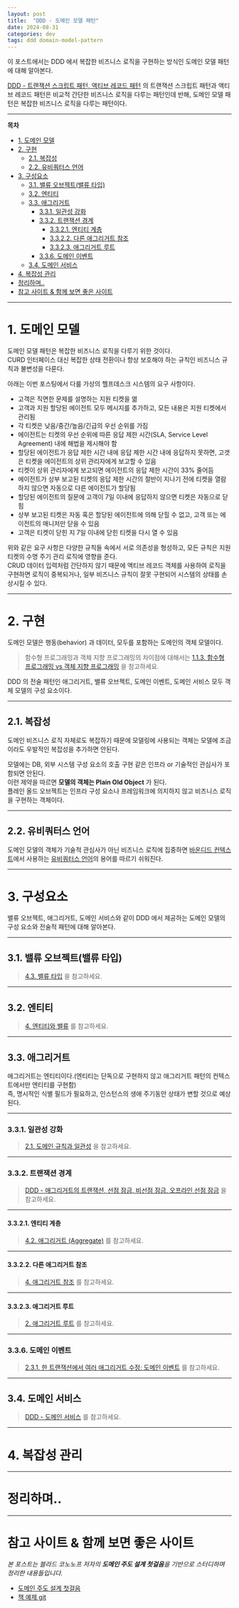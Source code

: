 ```yaml
---
layout: post
title:  "DDD - 도메인 모델 패턴"
date: 2024-08-31
categories: dev
tags: ddd domain-model-pattern
---
```


이 포스트에서는 DDD 에서 복잡한 비즈니스 로직을 구현하는 방식인 도메인 모델 패턴에 대해 알아본다.

[DDD - 트랜잭션 스크립트 패턴, 액티브 레코드 패턴](https://assu10.github.io/dev/2024/08/25/ddd-transactionscript-activerecord/) 의 
트랜잭션 스크립트 패턴과 액티브 레코드 패턴은 비교적 간단한 비즈니스 로직을 다루는 패턴인데 반해, 도메인 모델 패턴은 복잡한 비즈니스 로직을 다루는 패턴이다.

---

**목차**

<!-- TOC -->
* [1. 도메인 모델](#1-도메인-모델)
* [2. 구현](#2-구현)
  * [2.1. 복잡성](#21-복잡성)
  * [2.2. 유비쿼터스 언어](#22-유비쿼터스-언어)
* [3. 구성요소](#3-구성요소)
  * [3.1. 밸류 오브젝트(밸류 타입)](#31-밸류-오브젝트밸류-타입)
  * [3.2. 엔티티](#32-엔티티)
  * [3.3. 애그리거트](#33-애그리거트)
    * [3.3.1. 일관성 강화](#331-일관성-강화)
    * [3.3.2. 트랜잭션 경계](#332-트랜잭션-경계)
      * [3.3.2.1. 엔티티 계층](#3321-엔티티-계층)
      * [3.3.2.2. 다른 애그리거트 참조](#3322-다른-애그리거트-참조)
      * [3.3.2.3. 애그리거트 루트](#3323-애그리거트-루트)
    * [3.3.6. 도메인 이벤트](#336-도메인-이벤트)
  * [3.4. 도메인 서비스](#34-도메인-서비스)
* [4. 복잡성 관리](#4-복잡성-관리)
* [정리하며..](#정리하며)
* [참고 사이트 & 함께 보면 좋은 사이트](#참고-사이트--함께-보면-좋은-사이트)
<!-- TOC -->

---

# 1. 도메인 모델

도메인 모델 패턴은 복잡한 비즈니스 로직을 다루기 위한 것이다.  
CURD 인터페이스 대신 복잡한 상태 전환이나 항상 보호해야 하는 규칙인 비즈니스 규칙과 불변성을 다룬다.

아래는 이번 포스팅에서 다룰 가상의 헬프데스크 시스템의 요구 사항이다.

- 고객은 직면한 문제를 설명하는 지원 티켓을 엶
- 고객과 지원 할당된 에이전트 모두 메시지를 추가하고, 모든 내용은 지원 티켓에서 관리됨
- 각 티켓은 낮음/중간/높음/긴급의 우선 순위를 가짐
- 에이전트는 티켓의 우선 순위에 따른 응답 제한 시간(SLA, Service Level Agreement) 내에 해법을 제시해야 함
- 할당된 에이전트가 응답 제한 시간 내에 응답 제한 시간 내에 응답하지 못하면, 고갯은 티켓을 에이전트의 상위 관리자에게 보고할 수 있음
- 티켓이 상위 관리자에게 보고되면 에이전트의 응답 제한 시간이 33% 줄어듬
- 에이전트가 상부 보고된 티켓의 응답 제한 시간의 절반이 지나기 전에 티켓을 열람하지 않으면 자동으로 다른 에이전트가 할당됨
- 할당된 에이전트의 질문에 고객이 7일 이내에 응답하지 않으면 티켓은 자동으로 닫힘
- 상부 보고된 티켓은 자동 혹은 할당된 에이전트에 의해 닫힐 수 없고, 고객 또는 에이전트의 매니저만 닫을 수 있음
- 고객은 티켓이 닫힌 지 7일 이내에 닫힌 티켓을 다시 열 수 있음

위와 같은 요구 사항은 다양한 규칙들 속에서 서로 의존성을 형성하고, 모든 규칙은 지원 티켓의 수명 주기 관리 로직에 영향을 준다.  
CRUD 데이터 입력처럼 간단하지 않기 때문에 액티브 레코드 객체를 사용하여 로직을 구현하면 로직이 중복되거나, 일부 비즈니스 규칙이 잘못 구현되어 시스템의 상태를 손상시킬 수 있다.

---

# 2. 구현

도메인 모델은 행동(behavior) 과 데이터, 모두를 포함하는 도메인의 객체 모델이다.

> 함수형 프로그래밍과 객체 지향 프로그래밍의 차이점에 대해서는 [1.1.3. 함수형 프로그래밍 vs 객체 지향 프로그래밍](https://assu10.github.io/dev/2024/02/04/kotlin-basic/#113-%ED%95%A8%EC%88%98%ED%98%95-%ED%94%84%EB%A1%9C%EA%B7%B8%EB%9E%98%EB%B0%8D-vs-%EA%B0%9D%EC%B2%B4-%EC%A7%80%ED%96%A5-%ED%94%84%EB%A1%9C%EA%B7%B8%EB%9E%98%EB%B0%8D) 을 참고하세요.

DDD 의 전술 패턴인 애그리거트, 밸류 오브젝트, 도메인 이벤트, 도메인 서비스 모두 객체 모델의 구성 요소이다.

---

## 2.1. 복잡성

도메인 비즈니스 로직 자체로도 복잡하기 때문에 모델링에 사용되는 객체는 모델에 조금이라도 우발적인 복잡성을 추가하면 안된다.

모델에는 DB, 외부 시스템 구성 요소의 호출 구현 같은 인프라 or 기술적인 관심사가 포함되면 안된다.  
이런 제약을 따르면 **모델의 객체는 Plain Old Object** 가 된다.  
플레인 올드 오브젝트는 인프라 구성 요소나 프레임워크에 의지하지 않고 비즈니스 로직을 구현하는 객체이다.

---

## 2.2. 유비쿼터스 언어

도메인 모델의 객체가 기술적 관심사가 아닌 비즈니스 로직에 집중하면 [바운디드 컨텍스트](https://assu10.github.io/dev/2024/04/27/ddd-bounded-context/)에서 사용하는 [유비쿼터스 언어](https://assu10.github.io/dev/2024/07/20/ddd-domain-knowledge/)의 용어를 따르기 쉬워진다.

---

# 3. 구성요소

밸류 오브젝트, 애그리거트, 도메인 서비스와 같이 DDD 에서 제공하는 도메인 모델의 구성 요소와 전술적 패턴에 대해 알아본다.

---

## 3.1. 밸류 오브젝트(밸류 타입)

> [4.3. 밸류 타입](https://assu10.github.io/dev/2024/03/31/ddd-basic/#43-%EB%B0%B8%EB%A5%98-%ED%83%80%EC%9E%85) 을 참고하세요.

---

## 3.2. 엔티티

> [4. 엔티티와 밸류](https://assu10.github.io/dev/2024/03/31/ddd-basic/#4-%EC%97%94%ED%8B%B0%ED%8B%B0%EC%99%80-%EB%B0%B8%EB%A5%98) 를 참고하세요.

---

## 3.3. 애그리거트

애그리거트는 엔티티이다.(엔티티는 단독으로 구현하지 않고 애그리거트 패턴의 컨텍스트에서만 엔티티를 구현함)    
즉, 명시적인 식별 필드가 필요하고, 인스턴스의 생애 주기동안 상태가 변할 것으로 예상된다.

---

### 3.3.1. 일관성 강화

> [2.1. 도메인 규칙과 일관성](https://assu10.github.io/dev/2024/04/06/ddd-aggregate/#21-%EB%8F%84%EB%A9%94%EC%9D%B8-%EA%B7%9C%EC%B9%99%EA%B3%BC-%EC%9D%BC%EA%B4%80%EC%84%B1) 을 참고하세요.

---

### 3.3.2. 트랜잭션 경계

> [DDD - 애그리거트의 트랜잭션, 선점 잠금, 비선점 잠금, 오프라인 선점 잠금](https://assu10.github.io/dev/2024/04/21/ddd-aggregate-transaction/) 을 참고하세요.

---

#### 3.3.2.1. 엔티티 계층

> [4.2. 애그리거트 (Aggregate)](https://assu10.github.io/dev/2024/04/01/ddd-architecture/#42-%EC%95%A0%EA%B7%B8%EB%A6%AC%EA%B1%B0%ED%8A%B8-aggregate) 를 참고하세요.

---

#### 3.3.2.2. 다른 애그리거트 참조

> [4. 애그리거트 참조](https://assu10.github.io/dev/2024/04/06/ddd-aggregate/#4-%EC%95%A0%EA%B7%B8%EB%A6%AC%EA%B1%B0%ED%8A%B8-%EC%B0%B8%EC%A1%B0) 를 참고하세요.

---

#### 3.3.2.3. 애그리거트 루트

> [2. 애그리거트 루트](https://assu10.github.io/dev/2024/04/06/ddd-aggregate/#2-%EC%95%A0%EA%B7%B8%EB%A6%AC%EA%B1%B0%ED%8A%B8-%EB%A3%A8%ED%8A%B8) 를 참고하세요.

---

### 3.3.6. 도메인 이벤트

> [2.3.1. 한 트랜잭션에서 여러 애그리거트 수정: 도메인 이벤트](https://assu10.github.io/dev/2024/04/06/ddd-aggregate/#231-%ED%95%9C-%ED%8A%B8%EB%9E%9C%EC%9E%AD%EC%85%98%EC%97%90%EC%84%9C-%EC%97%AC%EB%9F%AC-%EC%95%A0%EA%B7%B8%EB%A6%AC%EA%B1%B0%ED%8A%B8-%EC%88%98%EC%A0%95-%EB%8F%84%EB%A9%94%EC%9D%B8-%EC%9D%B4%EB%B2%A4%ED%8A%B8) 를 참고하세요.

---

## 3.4. 도메인 서비스

> [DDD - 도메인 서비스](http://localhost:4000/dev/2024/04/20/ddd-domain-layer/) 를 참고하세요.

---

# 4. 복잡성 관리

---

# 정리하며..


---

# 참고 사이트 & 함께 보면 좋은 사이트

*본 포스트는 블라드 코노노프 저자의 **도메인 주도 설계 첫걸음**을 기반으로 스터디하며 정리한 내용들입니다.*

* [도메인 주도 설계 첫걸음](https://www.yes24.com/Product/Goods/109708596)
* [책 예제 git](https://github.com/vladikk/learning-ddd)